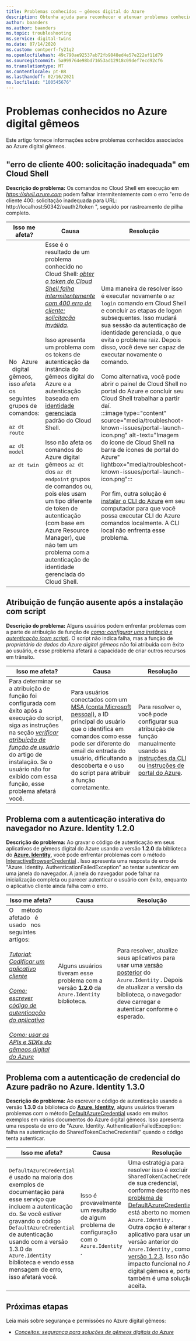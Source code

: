 ```yaml
---
title: Problemas conhecidos – gêmeos digital do Azure
description: Obtenha ajuda para reconhecer e atenuar problemas conhecidos com o Azure digital gêmeos.
author: baanders
ms.author: baanders
ms.topic: troubleshooting
ms.service: digital-twins
ms.date: 07/14/2020
ms.custom: contperf-fy21q2
ms.openlocfilehash: 49c790ae92537ab72fb9848ed4e57e222ef11d79
ms.sourcegitcommit: 5a999764e98bd71653ad12918c09def7ecd92cf6
ms.translationtype: MT
ms.contentlocale: pt-BR
ms.lasthandoff: 02/16/2021
ms.locfileid: "100545676"
---
```

# <a name="known-issues-in-azure-digital-twins"></a>Problemas conhecidos no Azure digital gêmeos

Este artigo fornece informações sobre problemas conhecidos associados ao Azure digital gêmeos.

## <a name="400-client-error-bad-request-in-cloud-shell"></a>"erro de cliente 400: solicitação inadequada" em Cloud Shell

**Descrição do problema:** Os comandos no Cloud Shell em execução em *https://shell.azure.com* podem falhar intermitentemente com o erro "erro de cliente 400: solicitação inadequada para URL: http://localhost:50342/oauth2/token ", seguido por rastreamento de pilha completo.

| Isso me afeta? | Causa | Resolução |
| --- | --- | --- |
| No &nbsp; Azure &nbsp; digital &nbsp; gêmeos, isso afeta os seguintes grupos de comandos:<br><br>`az dt route`<br><br>`az dt model`<br><br>`az dt twin` | Esse é o resultado de um problema conhecido no Cloud Shell: [*obter o token do Cloud Shell falha intermitentemente com 400 erro de cliente: solicitação inválida*](https://github.com/Azure/azure-cli/issues/11749).<br><br>Isso apresenta um problema com os tokens de autenticação da instância do gêmeos digital do Azure e a autenticação baseada em [identidade gerenciada](../active-directory/managed-identities-azure-resources/overview.md) padrão do Cloud Shell. <br><br>Isso não afeta os comandos do Azure digital gêmeos `az dt` dos `az dt endpoint` grupos de comandos ou, pois eles usam um tipo diferente de token de autenticação (com base em Azure Resource Manager), que não tem um problema com a autenticação de identidade gerenciada do Cloud Shell. | Uma maneira de resolver isso é executar novamente o `az login` comando em Cloud Shell e concluir as etapas de logon subsequentes. Isso mudará sua sessão da autenticação de identidade gerenciada, o que evita o problema raiz. Depois disso, você deve ser capaz de executar novamente o comando.<br><br>Como alternativa, você pode abrir o painel de Cloud Shell no portal do Azure e concluir seu Cloud Shell trabalhar a partir daí.<br>:::image type="content" source="media/troubleshoot-known-issues/portal-launch-icon.png" alt-text="Imagem do ícone de Cloud Shell na barra de ícones de portal do Azure" lightbox="media/troubleshoot-known-issues/portal-launch-icon.png":::<br><br>Por fim, outra solução é [instalar o CLI do Azure](/cli/azure/install-azure-cli?view=azure-cli-latest&preserve-view=true) em seu computador para que você possa executar CLI do Azure comandos localmente. A CLI local não enfrenta esse problema. |


## <a name="missing-role-assignment-after-scripted-setup"></a>Atribuição de função ausente após a instalação com script

**Descrição do problema:** Alguns usuários podem enfrentar problemas com a parte de atribuição de função de [*como: configurar uma instância e autenticação (com script)*](how-to-set-up-instance-scripted.md). O script não indica falha, mas a função de *proprietário de dados do Azure digital gêmeos* não foi atribuída com êxito ao usuário, e esse problema afetará a capacidade de criar outros recursos em trânsito.

| Isso me afeta? | Causa | Resolução |
| --- | --- | --- |
| Para determinar se a atribuição de função foi configurada com êxito após a execução do script, siga as instruções na seção [*verificar atribuição de função de usuário*](how-to-set-up-instance-scripted.md#verify-user-role-assignment) do artigo de instalação. Se o usuário não for exibido com essa função, esse problema afetará você. | Para usuários conectados com um [MSA (conta Microsoft pessoal)](https://account.microsoft.com/account), a ID principal do usuário que o identifica em comandos como esse pode ser diferente do email de entrada do usuário, dificultando a descoberta e o uso do script para atribuir a função corretamente. | Para resolver o, você pode configurar sua atribuição de função manualmente usando as [instruções da CLI](how-to-set-up-instance-cli.md#set-up-user-access-permissions) ou [instruções de portal do Azure](how-to-set-up-instance-portal.md#set-up-user-access-permissions). |

## <a name="issue-with-interactive-browser-authentication-on-azureidentity-120"></a>Problema com a autenticação interativa do navegador no Azure. Identity 1.2.0

**Descrição do problema:** Ao gravar o código de autenticação em seus aplicativos de gêmeos digital do Azure usando a versão **1.2.0** da biblioteca do **[Azure. Identity](/dotnet/api/azure.identity?view=azure-dotnet&preserve-view=true)**, você pode enfrentar problemas com o método [InteractiveBrowserCredential](/dotnet/api/azure.identity.interactivebrowsercredential?view=azure-dotnet&preserve-view=true) . Isso apresenta uma resposta de erro de "Azure. Identity. AuthenticationFailedException" ao tentar autenticar em uma janela do navegador. A janela do navegador pode falhar na inicialização completa ou parecer autenticar o usuário com êxito, enquanto o aplicativo cliente ainda falha com o erro.

| Isso me afeta? | Causa | Resolução |
| --- | --- | --- |
| O &nbsp; &nbsp; método afetado &nbsp; é &nbsp; usado &nbsp; nos &nbsp; &nbsp; seguintes artigos:<br><br>[*Tutorial: Codificar um aplicativo cliente*](tutorial-code.md)<br><br>[*Como: escrever código de autenticação do aplicativo*](how-to-authenticate-client.md)<br><br>[*Como: usar as APIs e SDKs do gêmeos digital do Azure*](how-to-use-apis-sdks.md) | Alguns usuários tiveram esse problema com a versão **1.2.0** da `Azure.Identity` biblioteca. | Para resolver, atualize seus aplicativos para usar uma [versão posterior](https://www.nuget.org/packages/Azure.Identity) do `Azure.Identity` . Depois de atualizar a versão da biblioteca, o navegador deve carregar e autenticar conforme o esperado. |

## <a name="issue-with-default-azure-credential-authentication-on-azureidentity-130"></a>Problema com a autenticação de credencial do Azure padrão no Azure. Identity 1.3.0

**Descrição do problema:** Ao escrever o código de autenticação usando a versão **1.3.0** da biblioteca do **[Azure. Identity](/dotnet/api/azure.identity?view=azure-dotnet&preserve-view=true)**, alguns usuários tiveram problemas com o método [DefaultAzureCredential](/dotnet/api/azure.identity.defaultazurecredential?view=azure-dotnet?view=azure-dotnet&preserve-view=true) usado em muitos exemplos em vários documentos do Azure digital gêmeos. Isso apresenta uma resposta de erro de "Azure. Identity. AuthenticationFailedException: falha na autenticação do SharedTokenCacheCredential" quando o código tenta autenticar.

| Isso me afeta? | Causa | Resolução |
| --- | --- | --- |
| `DefaultAzureCredential` é usado na maioria dos exemplos de documentação para esse serviço que incluem a autenticação do. Se você estiver gravando o código `DefaultAzureCredential` de autenticação usando com a versão 1.3.0 da `Azure.Identity` biblioteca e vendo essa mensagem de erro, isso afetará você. | Isso é provavelmente um resultado de algum problema de configuração com o `Azure.Identity` . | Uma estratégia para resolver isso é excluir `SharedTokenCacheCredential` de sua credencial, conforme descrito neste [problema de DefaultAzureCredential](https://github.com/Azure/azure-sdk/issues/1970) que está aberto no momento `Azure.Identity` .<br>Outra opção é alterar seu aplicativo para usar uma versão anterior do `Azure.Identity` , como a [versão 1.2.3](https://www.nuget.org/packages/Azure.Identity/1.2.3). Isso não tem impacto funcional no Azure digital gêmeos e, portanto, também é uma solução aceita. |

## <a name="next-steps"></a>Próximas etapas

Leia mais sobre segurança e permissões no Azure digital gêmeos:
* [*Conceitos: segurança para soluções de gêmeos digitais do Azure*](concepts-security.md)